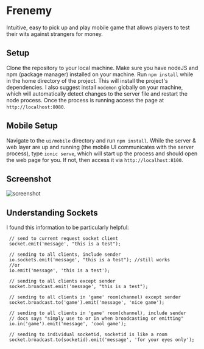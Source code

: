 # Frenemy
Intuitive, easy to pick up and play mobile game that allows players to test their wits against strangers for money.

## Setup
Clone the repository to your local machine. Make sure you have nodeJS and npm (package manager) installed on your machine. Run `npm install` while in the home directory of the project. This will install the project's dependencies. I also suggest install `nodemon` globally on your machine, which will automatically detect changes to the server file and restart the node process. Once the process is running access the page at `http://localhost:8080`.

## Mobile Setup
Navigate to the `ui/mobile` directory and run `npm install`. While the server & web layer are up and running (the mobile UI communicates with the server process), type `ionic serve`, which will start up the process and should open the web page for you. If not, then access it via `http://localhost:8100`.

## Screenshot
![screenshot](https://i.gyazo.com/ab2fa32deb872fd6a9ea664e8ef66cf2.png)

## Understanding Sockets
I found this information to be particularly helpful:

```
 // send to current request socket client
 socket.emit('message', "this is a test");

 // sending to all clients, include sender
 io.sockets.emit('message', "this is a test"); //still works
 //or
 io.emit('message', 'this is a test');

 // sending to all clients except sender
 socket.broadcast.emit('message', "this is a test");

 // sending to all clients in 'game' room(channel) except sender
 socket.broadcast.to('game').emit('message', 'nice game');

 // sending to all clients in 'game' room(channel), include sender
 // docs says "simply use to or in when broadcasting or emitting"
 io.in('game').emit('message', 'cool game');

 // sending to individual socketid, socketid is like a room
 socket.broadcast.to(socketid).emit('message', 'for your eyes only');
 ```
